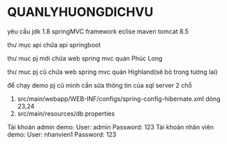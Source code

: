 # QUANLYHUONGDICHVU

yêu cầu
jdk 1.8
springMVC framework
eclise
maven
tomcat 8.5

thư mục api chứa api springboot

thư muc pj mới chứa web spring mvc quán Phúc Long



thư muc pj cũ chứa web spring mvc quán Highland(sẽ bỏ trong tương lai)



để chạy demo pj cũ mình cần sửa thông tin của sql server 2 chỗ
1. src/main/webapp/WEB-INF/configs/spring-config-hibernate.xml dòng 23,24 
2. src/main/resources/db.properties 

Tài khoản admin demo:
 User: admin
 Password: 123
Tài khoản nhân viên demo:
 User: nhanvien1
 Password: 123


